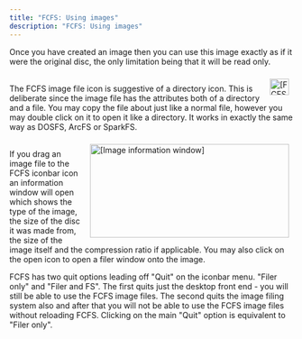 ```yaml
---
title: "FCFS: Using images"
description: "FCFS: Using images"
---
```



Once you have created an image then you can use this image exactly as if it were the original disc, the only limitation being that it will be read only.

<p><img src="../file_fcd.gif" alt="[FCFS Image]" align="right" vspace="8" hspace="8" width="34" height="29" /><br />
  The FCFS image file icon is suggestive of a directory icon. This is deliberate since the image file has the attributes both of a directory and a file. You may copy the file about just like a normal file, however you may double click on it to open it like a directory. It works in exactly the same way as DOSFS, ArcFS or SparkFS.<br clear="right" /></p>

<p><img src="../imageinfo.gif" alt="[Image information window]" align="right" vspace="8" hspace="8" width="353" height="166" /><br />
  If you drag an image file to the FCFS iconbar icon an information window will open which shows the type of the image, the size of the disc it was made from, the size of the image itself and the compression ratio if applicable. You may also click on the open icon to open a filer window onto the image.<br clear="right" /></p>

<p>FCFS has two quit options leading off "Quit" on the iconbar menu. "Filer only" and "Filer and FS". The first quits just the desktop front end - you will still be able to use the FCFS image files. The second quits the image filing system also and after that you will not be able to use the FCFS image files without reloading FCFS. Clicking on the main "Quit" option is equivalent to "Filer only".</p>
